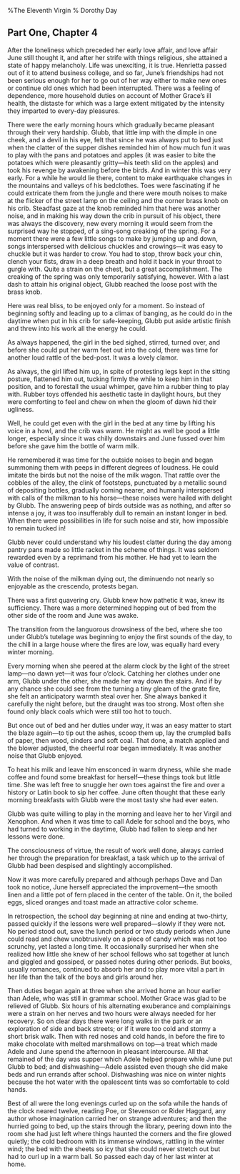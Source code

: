 %The Eleventh Virgin
% Dorothy Day

Part One, Chapter 4
---

After the loneliness which preceded her early love affair, and love
affair June still thought it, and after her strife with things
religious, she attained a state of happy melancholy. Life was
unexciting, it is true. Henrietta passed out of it to attend business
college, and so far, June’s friendships had not been serious enough for
her to go out of her way either to make new ones or continue old ones
which had been interrupted. There was a feeling of dependence, more
household duties on account of Mother Grace’s ill health, the distaste
for which was a large extent mitigated by the intensity they imparted to
every-day pleasures.

There were the early morning hours which gradually became pleasant
through their very hardship. Glubb, that little imp with the dimple in
one cheek, and a devil in his eye, felt that since he was always put to
bed just when the clatter of the supper dishes reminded him of how much
fun it was to play with the pans and potatoes and apples (it was easier
to bite the potatoes which were pleasantly gritty—his teeth slid on the
apples) and took his revenge by awakening before the birds. And in
winter this was very early. For a while he would lie there, content to
make earthquake changes in the mountains and valleys of his bedclothes.
Toes were fascinating if he could extricate them from the jungle and
there were mouth noises to make at the flicker of the street lamp on the
ceiling and the corner brass knob on his crib. Steadfast gaze at the
knob reminded him that here was another noise, and in making his way
down the crib in pursuit of his object, there was always the discovery,
new every morning it would seem from the surprised way he stopped, of a
sing-song creaking of the spring. For a moment there were a few little
songs to make by jumping up and down, songs interspersed with delicious
chuckles and crowings—it was easy to chuckle but it was harder to crow.
You had to stop, throw back your chin, clench your fists, draw in a deep
breath and hold it back in your throat to gurgle with. Quite a strain on
the chest, but a great accomplishment. The creaking of the spring was
only temporarily satisfying, however. With a last dash to attain his
original object, Glubb reached the loose post with the brass knob.

Here was real bliss, to be enjoyed only for a moment. So instead of
beginning softly and leading up to a climax of banging, as he could do
in the daytime when put in his crib for safe-keeping, Glubb put aside
artistic finish and threw into his work all the energy he could.

As always happened, the girl in the bed sighed, stirred, turned over,
and before she could put her warm feet out into the cold, there was time
for another loud rattle of the bed-post. It was a lovely clamor.

As always, the girl lifted him up, in spite of protesting legs kept in
the sitting posture, flattened him out, tucking firmly the while to keep
him in that position, and to forestall the usual whimper, gave him a
rubber thing to play with. Rubber toys offended his aesthetic taste in
daylight hours, but they were comforting to feel and chew on when the
gloom of dawn hid their ugliness.

Well, he could get even with the girl in the bed at any time by lifting
his voice in a howl, and the crib was warm. He might as well be good a
little longer, especially since it was chilly downstairs and June fussed
over him before she gave him the bottle of warm milk.

He remembered it was time for the outside noises to begin and began
summoning them with peeps in different degrees of loudness. He could
imitate the birds but not the noise of the milk wagon. That rattle over
the cobbles of the alley, the clink of footsteps, punctuated by a
metallic sound of depositing bottles, gradually coming nearer, and
humanly interspersed with calls of the milkman to his horse—these noises
were hailed with delight by Glubb. The answering peep of birds outside
was as nothing, and after so intense a joy, it was too insufferably dull
to remain an instant longer in bed. When there were possibilities in
life for such noise and stir, how impossible to remain tucked in!

Glubb never could understand why his loudest clatter during the day
among pantry pans made so little racket in the scheme of things. It was
seldom rewarded even by a reprimand from his mother. He had yet to learn
the value of contrast.

With the noise of the milkman dying out, the diminuendo not nearly so
enjoyable as the crescendo, protests began.

There was a first quavering cry. Glubb knew how pathetic it was, knew
its sufficiency. There was a more determined hopping out of bed from the
other side of the room and June was awake.

The transition from the languorous drowsiness of the bed, where she too
under Glubb’s tutelage was beginning to enjoy the first sounds of the
day, to the chill in a large house where the fires are low, was equally
hard every winter morning.

Every morning when she peered at the alarm clock by the light of the
street lamp—no dawn yet—it was four o’clock. Catching her clothes under
one arm, Glubb under the other, she made her way down the stairs. And if
by any chance she could see from the turning a tiny gleam of the grate
fire, she felt an anticipatory warmth steal over her. She always banked
it carefully the night before, but the draught was too strong. Most
often she found only black coals which were still too hot to touch.

But once out of bed and her duties under way, it was an easy matter to
start the blaze again—to tip out the ashes, scoop them up, lay the
crumpled balls of paper, then wood, cinders and soft coal. That done, a
match applied and the blower adjusted, the cheerful roar began
immediately. It was another noise that Glubb enjoyed.

To heat his milk and leave him ensconced in warm dryness, while she made
coffee and found some breakfast for herself—these things took but little
time. She was left free to snuggle her own toes against the fire and
over a history or Latin book to sip her coffee. June often thought that
these early morning breakfasts with Glubb were the most tasty she had
ever eaten.

Glubb was quite willing to play in the morning and leave her to her
Virgil and Xenophon. And when it was time to call Adele for school and
the boys, who had turned to working in the daytime, Glubb had fallen to
sleep and her lessons were done.

The consciousness of virtue, the result of work well done, always
carried her through the preparation for breakfast, a task which up to
the arrival of Glubb had been despised and slightingly accomplished.

Now it was more carefully prepared and although perhaps Dave and Dan
took no notice, June herself appreciated the improvement—the smooth
linen and a little pot of fern placed in the center of the table. On it,
the boiled eggs, sliced oranges and toast made an attractive color
scheme.

In retrospection, the school day beginning at nine and ending at
two-thirty, passed quickly if the lessons were well prepared—slowly if
they were not. No period stood out, save the lunch period or two study
periods when June could read and chew unobtrusively on a piece of candy
which was not too scrunchy, yet lasted a long time. It occasionally
surprised her when she realized how little she knew of her school
fellows who sat together at lunch and giggled and gossiped, or passed
notes during other periods. But books, usually romances, continued to
absorb her and to play more vital a part in her life than the talk of
the boys and girls around her.

Then duties began again at three when she arrived home an hour earlier
than Adele, who was still in grammar school. Mother Grace was glad to be
relieved of Glubb. Six hours of his alternating exuberance and
complainings were a strain on her nerves and two hours were always
needed for her recovery. So on clear days there were long walks in the
park or an exploration of side and back streets; or if it were too cold
and stormy a short brisk walk. Then with red noses and cold hands, in
before the fire to make chocolate with melted marshmallows on top—a
treat which made Adele and June spend the afternoon in pleasant
intercourse. All that remained of the day was supper which Adele helped
prepare while June put Glubb to bed; and dishwashing—Adele assisted even
though she did make beds and run errands after school. Dishwashing was
nice on winter nights because the hot water with the opalescent tints
was so comfortable to cold hands.

Best of all were the long evenings curled up on the sofa while the hands
of the clock neared twelve, reading Poe, or Stevenson or Rider Haggard,
any author whose imagination carried her on strange adventures; and then
the hurried going to bed, up the stairs through the library, peering
down into the room she had just left where things haunted the corners
and the fire glowed quietly; the cold bedroom with its immense windows,
rattling in the winter wind; the bed with the sheets so icy that she
could never stretch out but had to curl up in a warm ball. So passed
each day of her last winter at home.
